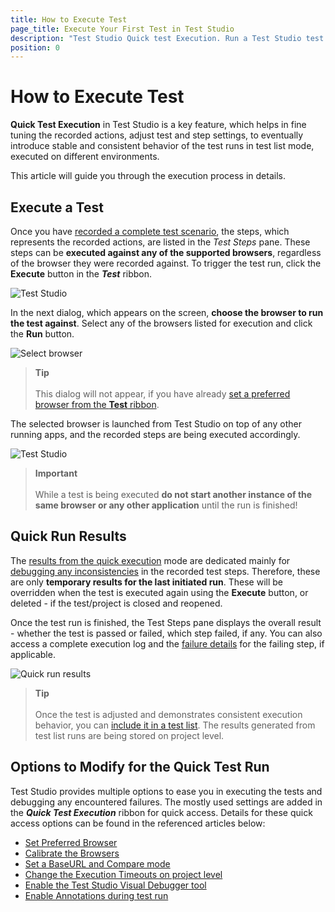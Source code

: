 ```yaml
---
title: How to Execute Test
page_title: Execute Your First Test in Test Studio
description: "Test Studio Quick test Execution. Run a Test Studio test. Choose browser to execute the test against."
position: 0
---
```

# How to Execute Test

__Quick Test Execution__ in Test Studio is a key feature, which helps in fine tuning the recorded actions, adjust test and step settings, to eventually introduce stable and consistent behavior of the test runs in test list mode, executed on different environments.

This article will guide you through the execution process in details.

## Execute a Test

Once you have <a href="/automated-tests/recording/overview" target="_blank">recorded a complete test scenario</a>, the steps, which represents the recorded actions, are listed in the _Test Steps_ pane. These steps can be __executed against any of the supported browsers__, regardless of the browser they were recorded against. To trigger the test run, click the **Execute** button in the ___Test___ ribbon.

![Test Studio][1]

In the next dialog, which appears on the screen, __choose the browser to run the test against__. Select any of the browsers listed for execution and click the __Run__ button.

![Select browser][2]

> __Tip__
> <br>
> <br>
> This dialog will not appear, if you have already <a href="/automated-tests/test-execution/quick-run-browsers#preferred-browser" target="_blank">set a preferred browser from the __Test__ ribbon</a>.

The selected browser is launched from Test Studio on top of any other running apps, and the recorded steps are being executed accordingly.

![Test Studio][4]

> __Important__
> <br>
> <br>
> While a test is being executed **do not start another instance of the same browser or any other application** until the run is finished!

## Quick Run Results

The <a href="/automated-tests/test-results/analyze-quick-run-results" target="_blank">results from the quick execution</a> mode are dedicated mainly for <a href="/automated-tests/troubleshooting/failing-test" target="_blank">debugging any inconsistencies</a> in the recorded test steps. Therefore, these are only __temporary results for the last initiated run__. These will be overridden when the test is executed again using the __Execute__ button, or deleted - if the test/project is closed and reopened.

Once the test run is finished, the Test Steps pane displays the overall result - whether the test is passed or failed, which step failed, if any. You can also access a complete execution log and the <a href="/automated-tests/test-results/step-failure-details" target="_blank">failure details</a> for the failing step, if applicable.

![Quick run results][3]

> __Tip__
> <br>
> <br>
> Once the test is adjusted and demonstrates consistent execution behavior, you can <a href="/automated-tests/test-lists/test-lists-standalone" target="_blank">include it in a test list</a>. The results generated from test list runs are being stored on project level.

## Options to Modify for the Quick Test Run

Test Studio provides multiple options to ease you in executing the tests and debugging any encountered failures. The mostly used settings are added in the ___Quick Test Execution___ ribbon for quick access. Details for these quick access options can be found in the referenced articles below:

- <a href="/automated-tests/test-execution/quick-run-browsers" target="_blank">Set Preferred Browser</a>
- <a href="/automated-tests/test-execution/quick-run-browsers#calibrate-browsers" target="_blank">Calibrate the Browsers</a>
- <a href="/automated-tests/test-execution/quick-run-baseurl" target="_blank">Set a BaseURL and Compare mode</a>
- <a href="/automated-tests/test-execution/quick-run-timeouts" target="_blank">Change the Execution Timeouts on project level</a>
- <a href="/automated-tests/test-execution/quick-run-visual-debugger" target="_blank">Enable the Test Studio Visual Debugger tool</a>
- <a href="/automated-tests/test-execution/quick-run-annotations" target="_blank">Enable Annotations during test run</a>

[1]: /img/automated-tests/test-execution/quick-execution/fig1.png
[2]: /img/automated-tests/test-execution/quick-execution/fig2.png
[3]: /img/automated-tests/test-execution/quick-execution/fig3.png
[4]: /img/automated-tests/test-execution/quick-execution/execute-test.gif